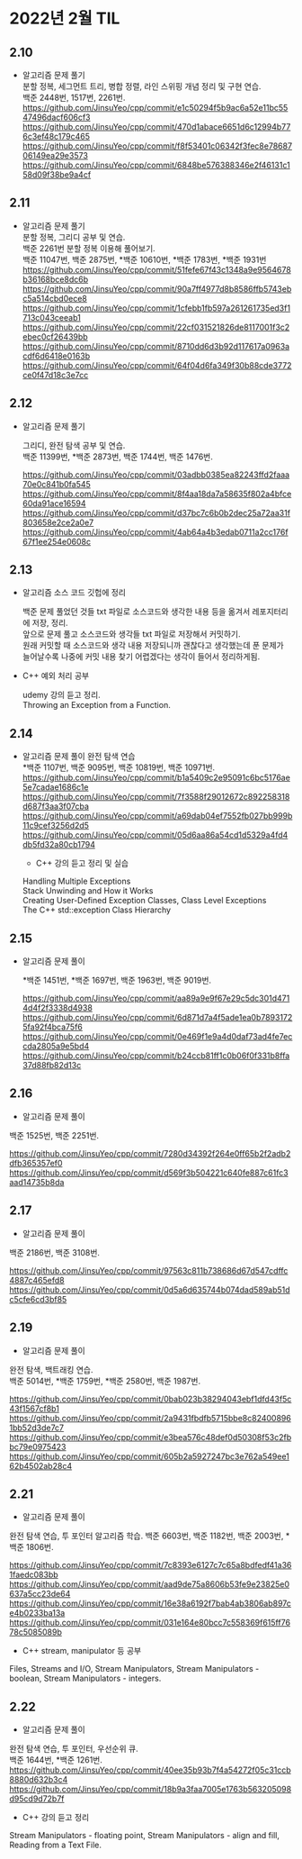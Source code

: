 # 2022년 2월 TIL

## 2.10

- 알고리즘 문제 풀기  
  분할 정복, 세그먼트 트리, 병합 정렬, 라인 스위핑 개념 정리 및 구현 연습.  
  백준 2448번, 1517번, 2261번.  
  https://github.com/JinsuYeo/cpp/commit/e1c50294f5b9ac6a52e11bc5547496dacf606cf3  
  https://github.com/JinsuYeo/cpp/commit/470d1abace6651d6c12994b776c3ef48c179c465  
  https://github.com/JinsuYeo/cpp/commit/f8f53401c06342f3fec8e7868706149ea29e3573  
  https://github.com/JinsuYeo/cpp/commit/6848be576388346e2f46131c158d09f38be9a4cf

## 2.11

- 알고리즘 문제 풀기  
  분할 정복, 그리디 공부 및 연습.  
  백준 2261번 분할 정복 이용해 풀어보기.  
  백준 11047번, 백준 2875번, *백준 10610번, *백준 1783번, \*백준 1931번  
  https://github.com/JinsuYeo/cpp/commit/51fefe67f43c1348a9e9564678b36168bce8dc6b
  https://github.com/JinsuYeo/cpp/commit/90a7ff4977d8b8586ffb5743ebc5a514cbd0ece8
  https://github.com/JinsuYeo/cpp/commit/1cfebb1fb597a261261735ed3f1713c043ceeab1
  https://github.com/JinsuYeo/cpp/commit/22cf031521826de8117001f3c2ebec0cf26439bb
  https://github.com/JinsuYeo/cpp/commit/8710dd6d3b92d117617a0963acdf6d6418e0163b
  https://github.com/JinsuYeo/cpp/commit/64f04d6fa349f30b88cde3772ce0f47d18c3e7cc

## 2.12

- 알고리즘 문제 풀기

  그리디, 완전 탐색 공부 및 연습.  
  백준 11399번, \*백준 2873번, 백준 1744번, 백준 1476번.

  https://github.com/JinsuYeo/cpp/commit/03adbb0385ea82243ffd2faaa70e0c841b0fa545  
  https://github.com/JinsuYeo/cpp/commit/8f4aa18da7a58635f802a4bfce60da91ace16594  
  https://github.com/JinsuYeo/cpp/commit/d37bc7c6b0b2dec25a72aa31f803658e2ce2a0e7  
  https://github.com/JinsuYeo/cpp/commit/4ab64a4b3edab0711a2cc176f67f1ee254e0608c

## 2.13

- 알고리즘 소스 코드 깃헙에 정리

  백준 문제 풀었던 것들 txt 파일로 소스코드와 생각한 내용 등을 옮겨서 레포지터리에 저장, 정리.  
  앞으로 문제 풀고 소스코드와 생각들 txt 파일로 저장해서 커밋하기.  
  원래 커밋할 때 소스코드와 생각 내용 저장되니까 괜찮다고 생각했는데 푼 문제가 늘어날수록 나중에 커밋 내용 찾기 어렵겠다는 생각이 들어서 정리하게됨.

- C++ 예외 처리 공부

  udemy 강의 듣고 정리.  
  Throwing an Exception from a Function.

## 2.14

- 알고리즘 문제 풀이
  완전 탐색 연습  
  \*백준 1107번, 백준 9095번, 백준 10819번, 백준 10971번.
  https://github.com/JinsuYeo/cpp/commit/b1a5409c2e95091c6bc5176ae5e7cadae1686c1e  
  https://github.com/JinsuYeo/cpp/commit/7f3588f29012672c892258318d687f3aa3f07cba  
  https://github.com/JinsuYeo/cpp/commit/a69dab04ef7552fb027bb999b11c9cef3256d2d5  
  https://github.com/JinsuYeo/cpp/commit/05d6aa86a54cd1d5329a4fd4db5fd32a80cb1794

  - C++ 강의 듣고 정리 및 실습

  Handling Multiple Exceptions  
  Stack Unwinding and How it Works  
  Creating User-Defined Exception Classes, Class Level Exceptions  
  The C++ std::exception Class Hierarchy

## 2.15

- 알고리즘 문제 풀이

  *백준 1451번, *백준 1697번, 백준 1963번, 백준 9019번.

  https://github.com/JinsuYeo/cpp/commit/aa89a9e9f67e29c5dc301d4714d4f2f3338d4938  
  https://github.com/JinsuYeo/cpp/commit/6d871d7a4f5ade1ea0b78931725fa92f4bca75f6  
  https://github.com/JinsuYeo/cpp/commit/0e469f1e9a4d0daf73ad4fe7eccda2805a9e5bd4  
  https://github.com/JinsuYeo/cpp/commit/b24ccb81ff1c0b06f0f331b8ffa37d88fb82d13c

## 2.16

- 알고리즘 문제 풀이

백준 1525번, 백준 2251번.

https://github.com/JinsuYeo/cpp/commit/7280d34392f264e0ff65b2f2adb2dfb365357ef0  
https://github.com/JinsuYeo/cpp/commit/d569f3b504221c640fe887c61fc3aad14735b8da

## 2.17

- 알고리즘 문제 풀이

백준 2186번, 백준 3108번.

https://github.com/JinsuYeo/cpp/commit/97563c811b738686d67d547cdffc4887c465efd8  
https://github.com/JinsuYeo/cpp/commit/0d5a6d635744b074dad589ab51dc5cfe6cd3bf85

## 2.19

- 알고리즘 문제 풀이

완전 탐색, 백트래킹 연습.  
백준 5014번, *백준 1759번, *백준 2580번, 백준 1987번.

https://github.com/JinsuYeo/cpp/commit/0bab023b38294043ebf1dfd43f5c43f1567cf8b1  
https://github.com/JinsuYeo/cpp/commit/2a9431fbdfb5715bbe8c824008961bb52d3de7c7  
https://github.com/JinsuYeo/cpp/commit/e3bea576c48def0d50308f53c2fbbc79e0975423  
https://github.com/JinsuYeo/cpp/commit/605b2a5927247bc3e762a549ee162b4502ab28c4

## 2.21

- 알고리즘 문제 풀이

완전 탐색 연습, 투 포인터 알고리즘 학습.
백준 6603번, 백준 1182번, 백준 2003번, \*백준 1806번.

https://github.com/JinsuYeo/cpp/commit/7c8393e6127c7c65a8bdfedf41a361faedc083bb  
https://github.com/JinsuYeo/cpp/commit/aad9de75a8606b53fe9e23825e0637a5cc23de64  
https://github.com/JinsuYeo/cpp/commit/16e38a6192f7bab4ab3806ab897ce4b0233ba13a  
https://github.com/JinsuYeo/cpp/commit/031e164e80bcc7c558369f615ff7678c5085089b

- C++ stream, manipulator 등 공부

Files, Streams and I/O, Stream Manipulators, Stream Manipulators - boolean, Stream Manipulators - integers.

## 2.22

- 알고리즘 문제 풀이

완전 탐색 연습, 투 포인터, 우선순위 큐.  
백준 1644번, \*백준 1261번.  
https://github.com/JinsuYeo/cpp/commit/40ee35b93b7f4a54272f05c31ccb8880d632b3c4  
https://github.com/JinsuYeo/cpp/commit/18b9a3faa7005e1763b563205098d95cd9d72b7f

- C++ 강의 듣고 정리

Stream Manipulators - floating point, Stream Manipulators - align and fill, Reading from a Text File.
